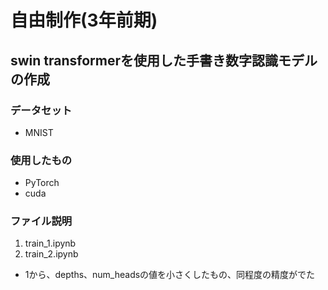 # 自由制作(3年前期)
## swin transformerを使用した手書き数字認識モデルの作成

### データセット
- MNIST

### 使用したもの
- PyTorch
- cuda

### ファイル説明
1. train_1.ipynb
2. train_2.ipynb
- 1から、depths、num_headsの値を小さくしたもの、同程度の精度がでた
